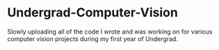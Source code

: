 # Undergrad-Computer-Vision

Slowly uploading all of the code I wrote and was working on for various computer vision projects during my first year of Undergrad.
